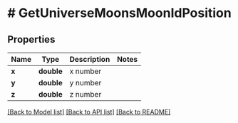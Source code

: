 # # GetUniverseMoonsMoonIdPosition

## Properties

Name | Type | Description | Notes
------------ | ------------- | ------------- | -------------
**x** | **double** | x number |
**y** | **double** | y number |
**z** | **double** | z number |

[[Back to Model list]](../../README.md#models) [[Back to API list]](../../README.md#endpoints) [[Back to README]](../../README.md)

